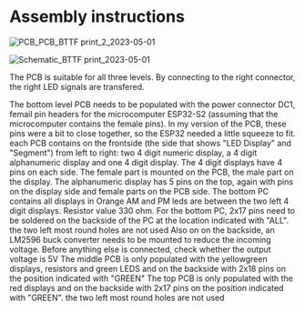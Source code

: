 # Assembly instructions

![PCB_PCB_BTTF print_2_2023-05-01](https://github.com/rvangelder11/BackToTheFutureClock/assets/90907092/c57c9c1c-cdd8-42f8-bd20-cabfd743ef32)

![Schematic_BTTF print_2023-05-01](https://github.com/rvangelder11/BackToTheFutureClock/assets/90907092/17cd4809-5033-4a8a-8375-b1c729c7a8dc)

The PCB is suitable for all three levels. By connecting to the right connector, the right LED signals are transfered.

The bottom level PCB needs to be populated with the power connector DC1, femail pin headers for the microcomputer ESP32-S2 (assuming that the microcomputer contains the female pins). In my version of the PCB, these pins were a bit to close together, so the ESP32 needed a little squeeze to fit. 
each PCB contains on the frontside (the side that shows "LED Display" and "Segment") from left to right: two 4 digit numeric display, a 4 digit alphanumeric display and one 4 digit display. The 4 digit displays have 4 pins on each side. The female part is mounted on the PCB, the male part on the display. The alphanumeric display has 5 pins on the top, again with pins on the display side and female parts on the PCB side.
The bottom PC contains all displays in Orange
AM and PM leds are between the two left 4 digit displays. Resistor value 330 ohm.
For the bottom PC, 2x17 pins need to be soldered on the backside of the PC at the location indicated with "ALL". the two left most round holes are not used
Also on on the backside, an LM2596 buck converter needs to be mounted to reduce the incoming voltage. Before anything else is connected, check whether the output voltage is 5V
The middle PCB is only populated with the yellowgreen displays, resistors and green LEDS  and on the backside with 2x18 pins on the position indicated with "GREEN"
The top PCB is only populated with the red displays and on the backside with 2x17 pins on the position indicated with "GREEN". the two left most round holes are not used

